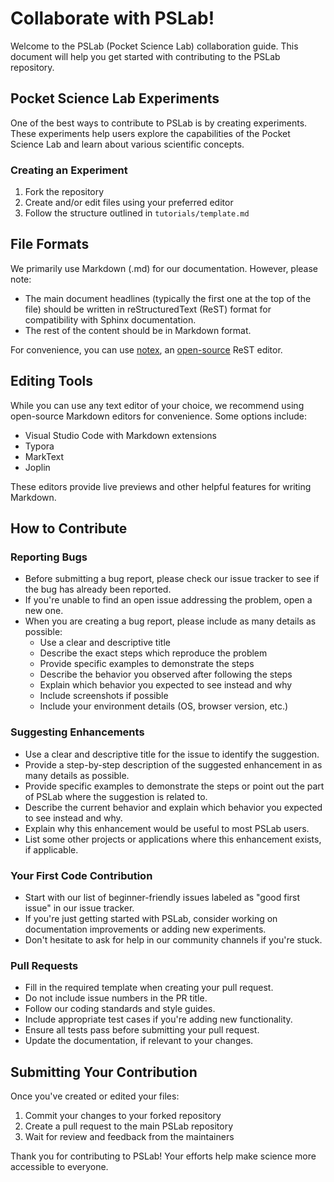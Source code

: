 Collaborate with PSLab!
=======================

Welcome to the PSLab (Pocket Science Lab) collaboration guide. This document will help you get started with contributing to the PSLab repository.

## Pocket Science Lab Experiments

One of the best ways to contribute to PSLab is by creating experiments. These experiments help users explore the capabilities of the Pocket Science Lab and learn about various scientific concepts.

### Creating an Experiment

1. Fork the repository
2. Create and/or edit files using your preferred editor
3. Follow the structure outlined in `tutorials/template.md`

## File Formats

We primarily use Markdown (.md) for our documentation. However, please note:

- The main document headlines (typically the first one at the top of the file) should be written in reStructuredText (ReST) format for compatibility with Sphinx documentation.
- The rest of the content should be in Markdown format.

For convenience, you can use [notex](https://www.notex.ch), an
[open-source](https://github.com/hsk81/notex-v2.0) ReST editor.

## Editing Tools

While you can use any text editor of your choice, we recommend using open-source Markdown editors for convenience. Some options include:

- Visual Studio Code with Markdown extensions
- Typora
- MarkText
- Joplin

These editors provide live previews and other helpful features for writing Markdown.

## How to Contribute

### Reporting Bugs

- Before submitting a bug report, please check our issue tracker to see if the bug has already been reported.
- If you're unable to find an open issue addressing the problem, open a new one.
- When you are creating a bug report, please include as many details as possible:
  - Use a clear and descriptive title
  - Describe the exact steps which reproduce the problem
  - Provide specific examples to demonstrate the steps
  - Describe the behavior you observed after following the steps
  - Explain which behavior you expected to see instead and why
  - Include screenshots if possible
  - Include your environment details (OS, browser version, etc.)

### Suggesting Enhancements

- Use a clear and descriptive title for the issue to identify the suggestion.
- Provide a step-by-step description of the suggested enhancement in as many details as possible.
- Provide specific examples to demonstrate the steps or point out the part of PSLab where the suggestion is related to.
- Describe the current behavior and explain which behavior you expected to see instead and why.
- Explain why this enhancement would be useful to most PSLab users.
- List some other projects or applications where this enhancement exists, if applicable.

### Your First Code Contribution

- Start with our list of beginner-friendly issues labeled as "good first issue" in our issue tracker.
- If you're just getting started with PSLab, consider working on documentation improvements or adding new experiments.
- Don't hesitate to ask for help in our community channels if you're stuck.

### Pull Requests

- Fill in the required template when creating your pull request.
- Do not include issue numbers in the PR title.
- Follow our coding standards and style guides.
- Include appropriate test cases if you're adding new functionality.
- Ensure all tests pass before submitting your pull request.
- Update the documentation, if relevant to your changes.

## Submitting Your Contribution

Once you've created or edited your files:

1. Commit your changes to your forked repository
2. Create a pull request to the main PSLab repository
3. Wait for review and feedback from the maintainers

Thank you for contributing to PSLab! Your efforts help make science more accessible to everyone.

